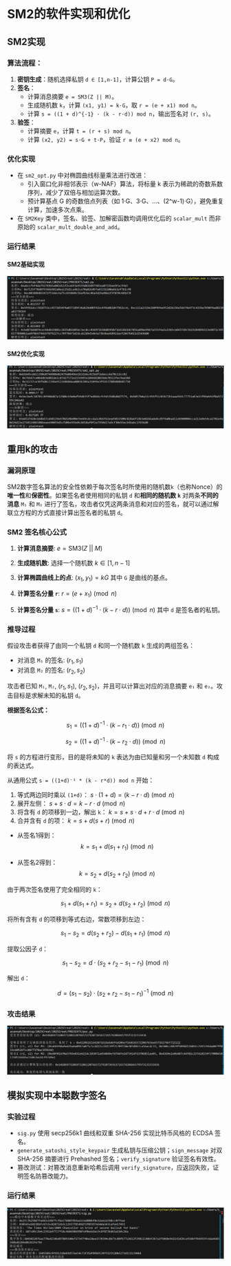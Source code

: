 # SM2的软件实现和优化

## SM2实现

### 算法流程：
  1. **密钥生成**：随机选择私钥 `d ∈ [1,n-1]`，计算公钥 `P = d·G`。
  2. **签名**：
     - 计算消息摘要 `e = SM3(Z || M)`。
     - 生成随机数 `k`，计算 `(x1, y1) = k·G`，取 `r = (e + x1) mod n`。
     - 计算 `s = ((1 + d)^{-1} · (k - r·d)) mod n`，输出签名对 `(r, s)`。
  3. **验签**：
     - 计算摘要 `e`，计算 `t = (r + s) mod n`。
     - 计算 `(x2, y2) = s·G + t·P`，验证 `r ≡ (e + x2) mod n`。

### 优化实现
- 在 `sm2_opt.py` 中对椭圆曲线标量乘法进行改进：
  - 引入窗口化非相邻表示（w-NAF）算法，将标量 k 表示为稀疏的奇数系数序列，减少了双倍与相加运算次数。
  - 预计算基点 G 的奇数倍点列表（如 1·G、3·G、…、(2^w-1)·G），避免重复计算，加速多次点乘。
- 在 `SM2Key` 类中，签名、验签、加解密函数均调用优化后的 `scalar_mult` 而非原始的 `scalar_mult_double_and_add`。


### 运行结果
#### SM2基础实现
![alt text](pic/sm2.png)
#### SM2优化实现
![alt text](pic/sm2_opt.png)

## 重用k的攻击

### 漏洞原理

SM2数字签名算法的安全性依赖于每次签名时所使用的随机数`k`（也称Nonce）的**唯一性**和**保密性**。如果签名者使用相同的私钥 `d` 和**相同的随机数 `k`** 对两条**不同的消息** `M₁` 和 `M₂` 进行了签名，攻击者仅凭这两条消息和对应的签名，就可以通过解联立方程的方式直接计算出签名者的私钥 `d`。

### SM2 签名核心公式

1.  **计算消息摘要**: 
    $e = \text{SM3}(Z \ || \ M)$

2.  **生成随机数**: 
    选择一个随机数 $k \in [1, n-1]$

3.  **计算椭圆曲线上的点**:
    $(x_1, y_1) = kG$
    其中 `G` 是曲线的基点。

4.  **计算签名分量 `r`**:
    $r = (e + x_1) \pmod{n}$

5.  **计算签名分量 `s`**:
    $s = ((1+d)^{-1} \cdot (k - r \cdot d)) \pmod{n}$
    其中 `d` 是签名者的私钥。

### 推导过程

假设攻击者获得了由同一个私钥 `d` 和同一个随机数 `k` 生成的两组签名：

* 对消息 `M₁` 的签名: $(r_1, s_1)$
* 对消息 `M₂` 的签名: $(r_2, s_2)$

攻击者已知 `M₁`, `M₂`, $(r_1, s_1)$, $(r_2, s_2)$，并且可以计算出对应的消息摘要 `e₁` 和 `e₂`。攻击目标是求解未知的私钥 `d`。

**根据签名公式：**

$$
s_1 = ((1+d)^{-1} \cdot (k - r_1 \cdot d)) \pmod{n}
$$


$$
s_2 = ((1+d)^{-1} \cdot (k - r_2 \cdot d)) \pmod{n}
$$


将 `s` 的方程进行变形，目的是将未知的 `k` 表达为由已知量和另一个未知数 `d` 构成的表达式。

从通用公式 `s = ((1+d)⁻¹ * (k - r*d)) mod n` 开始：

1.  等式两边同时乘以 `(1+d)`：
    $s \cdot (1+d) = (k - r \cdot d) \pmod{n}$
2.  展开左侧：
    $s + s \cdot d = k - r \cdot d \pmod{n}$
3.  将含有 `d` 的项移到一边，解出 `k`：
    $k = s + s \cdot d + r \cdot d \pmod{n}$
4.  合并含有 `d` 的项：
    $k = s + d(s + r) \pmod{n}$


* 从签名1得到：
  $$k = s_1 + d(s_1 + r_1) \pmod{n} \quad$$

* 从签名2得到：
  $$k = s_2 + d(s_2 + r_2) \pmod{n} \quad $$

由于两次签名使用了完全相同的 `k`：

$$
s_1 + d(s_1 + r_1) = s_2 + d(s_2 + r_2) \pmod{n}
$$

将所有含有 `d` 的项移到等式右边，常数项移到左边：

$$
s_1 - s_2 = d(s_2 + r_2) - d(s_1 + r_1) \pmod{n}
$$

提取公因子 `d`：

$$
s_1 - s_2 = d \cdot (s_2 + r_2 - s_1 - r_1) \pmod{n}
$$

解出 `d`：

$$
d = (s_1 - s_2) \cdot (s_2 + r_2 - s_1 - r_1)^{-1} \pmod{n}
$$

### 攻击结果
![](./pic/poc.png)

## 模拟实现中本聪数字签名
### 实验过程
  - `sig.py` 使用 secp256k1 曲线和双重 SHA-256 实现比特币风格的 ECDSA 签名。
  - `generate_satoshi_style_keypair` 生成私钥与压缩公钥；`sign_message` 对双 SHA-256 摘要进行 Prehashed 签名；`verify_signature` 验证签名有效性。
  - 篡改测试：对篡改消息重新哈希后调用 `verify_signature`，应返回失败，证明签名防篡改能力。

### 运行结果
![alt text](pic/中本聪.png)